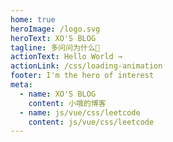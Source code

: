 ```yaml
---
home: true
heroImage: /logo.svg
heroText: XO'S BLOG
tagline: 多问问为什么🐷
actionText: Hello World →
actionLink: /css/loading-animation
footer: I'm the hero of interest
meta:
  - name: XO'S BLOG
    content: 小哦的博客
  - name: js/vue/css/leetcode
    content: js/vue/css/leetcode
---
```


